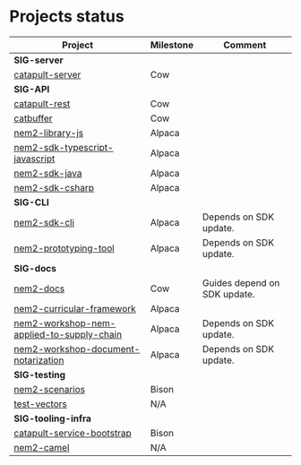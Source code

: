 # Projects status

| Project | Milestone | Comment |
| -----  | ----- | ----- |
|**SIG-server** | | |
| [catapult-server](https://github.com/nemtech/catapult-server) | Cow | |
|**SIG-API** | | |
| [catapult-rest](https://github.com/nemtech/catapult-server) | Cow | |
| [catbuffer](https://github.com/nemtech/catbuffer) | Cow | |
| [nem2-library-js](https://github.com/nemtech/nem2-library-js) | Alpaca | |
| [nem2-sdk-typescript-javascript](https://github.com/nemtech/nem2-sdk-typescript-javascript) | Alpaca | |
| [nem2-sdk-java](https://github.com/nemtech/nem2-sdk-java) | Alpaca | |
| [nem2-sdk-csharp](https://github.com/nemtech/nem2-sdk-csharp) | Alpaca | |
|**SIG-CLI** | | | 
| [nem2-sdk-cli](https://github.com/nemtech/nem2-cli) | Alpaca | Depends on SDK update. |
| [nem2-prototyping-tool](https://github.com/nemtech/nem2-prototyping-tool) | Alpaca | Depends on SDK update.|
|**SIG-docs** | | |
| [nem2-docs](https://github.com/nemtech/nem2-docs) | Cow | Guides depend on SDK update. |
| [nem2-curricular-framework](https://github.com/nemtech/nem2-curricular-framework) | Alpaca | |
| [nem2-workshop-nem-applied-to-supply-chain](https://github.com/nemtech/nem2-workshop-nem-applied-to-supply-chain) | Alpaca | Depends on SDK update. |
| [nem2-workshop-document-notarization](https://github.com/nemtech/nem2-workshop-document-notarization) | Alpaca | Depends on SDK update. |
|**SIG-testing** | | |
| [nem2-scenarios](https://github.com/nemtech/nem2-scenarios) | Bison | |
| [test-vectors](https://github.com/nemtech/test-vectors) | N/A | |
|**SIG-tooling-infra** | | | 
| [catapult-service-bootstrap](https://github.com/nemtech/catapult-service-bootstrap) | Bison | |
| [nem2-camel](https://github.com/nemtech/nem2-camel) | N/A | |
